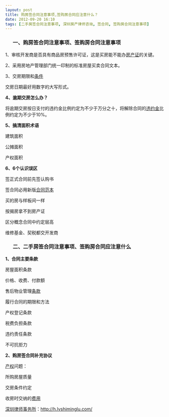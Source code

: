 ```yaml
---
layout: post
title: 购房签合同注意事项,签购房合同应注意什么？
date: 2012-09-20 16:10
tags: [二手房签合同注意事项, 深圳房产律师咨询, 签合同, 签购房合同注意事项]
---
```

<ol>
<h3>一、购房签合同注意事项、签购房合同注意事项</h3>
</ol>
1、审核开发商是否具有商品房预售许可证，这是买房能不能办<a href="http://h.lvshiminglu.com/law/796.html">房产证</a>的关键。

2、采用房地产管理部门统一印制的标准房屋买卖合同文本。

3、交房期限和<a href="http://h.lvshiminglu.com/law/760.html">条件</a>

交房日期最好用数字的大写形式。

<strong>4、逾期交房怎么办？</strong>

将逾期交房按日支付的违约金比例约定为不少于万分之十，将解除合同的<a href="http://h.lvshiminglu.com/law/732.html">违约金</a>比例约定为不少于10%。

<strong>5、搞清面积术语</strong>

建筑面积

公摊面积

产权面积

<strong>6、6个认识误区</strong>

签正式合同前先签认购书

签合同必用新版<a href="http://h.lvshiminglu.com/law/503.html">合同范本</a>

买的房与样板间一样

按揭房拿不到房产证

区分概念合同中约定层高

维修基金、契税都交开发商
<ol>
<h3>二、二手房签合同注意事项、签购房合同应注意什么</h3>
</ol>
<strong>1、合同主要条款</strong>

房屋面积条款

价格、收费、付款额

售后物业管理<a href="http://h.lvshiminglu.com/law/874.html">条款</a>

履行合同的期限和方法

产权登记条款

税费负担条款

违约责任条款

不可抗拒力

<strong>2、购房签合同补充协议</strong>

<a href="http://h.lvshiminglu.com/law/859.html">产权</a>问题：

所购房屋质量

交房条件约定

收房时交纳的<a href="http://h.lvshiminglu.com/law/801.html">费用</a>

<a href="http://h.lvshiminglu.com/">深圳律师事务所</a>：<a href="http://h.lvshiminglu.com/">http://h.lvshiminglu.com/</a>


